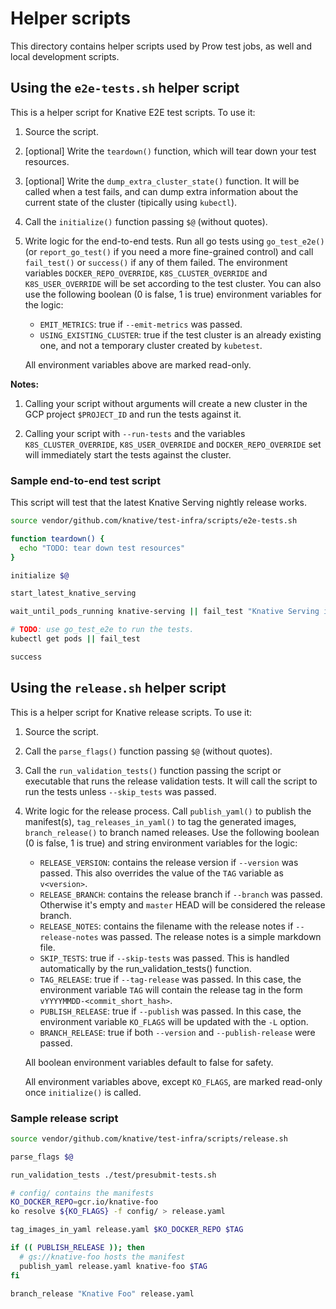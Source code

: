 # Helper scripts

This directory contains helper scripts used by Prow test jobs, as well and
local development scripts.

## Using the `e2e-tests.sh` helper script

This is a helper script for Knative E2E test scripts. To use it:

1. Source the script.

1. [optional] Write the `teardown()` function, which will tear down your test
resources.

1. [optional] Write the `dump_extra_cluster_state()` function. It will be
called when a test fails, and can dump extra information about the current state
of the cluster (tipically using `kubectl`).

1. Call the `initialize()` function passing `$@` (without quotes).

1. Write logic for the end-to-end tests. Run all go tests using `go_test_e2e()`
(or `report_go_test()` if you need a more fine-grained control) and call
`fail_test()` or `success()` if any of them failed. The environment variables
`DOCKER_REPO_OVERRIDE`, `K8S_CLUSTER_OVERRIDE` and `K8S_USER_OVERRIDE` will be set
according to the test cluster. You can also use the following boolean (0 is false,
1 is true) environment variables for the logic:
    * `EMIT_METRICS`: true if `--emit-metrics` was passed.
    * `USING_EXISTING_CLUSTER`: true if the test cluster is an already existing one,
and not a temporary cluster created by `kubetest`.

    All environment variables above are marked read-only.

**Notes:**

1. Calling your script without arguments will create a new cluster in the GCP
project `$PROJECT_ID` and run the tests against it.

1. Calling your script with `--run-tests` and the variables `K8S_CLUSTER_OVERRIDE`,
`K8S_USER_OVERRIDE` and `DOCKER_REPO_OVERRIDE` set will immediately start the
tests against the cluster.

### Sample end-to-end test script

This script will test that the latest Knative Serving nightly release works.

```bash
source vendor/github.com/knative/test-infra/scripts/e2e-tests.sh

function teardown() {
  echo "TODO: tear down test resources"
}

initialize $@

start_latest_knative_serving

wait_until_pods_running knative-serving || fail_test "Knative Serving is not up"

# TODO: use go_test_e2e to run the tests.
kubectl get pods || fail_test

success
```

## Using the `release.sh` helper script

This is a helper script for Knative release scripts. To use it:

1. Source the script.

1. Call the `parse_flags()` function passing `$@` (without quotes).

1. Call the `run_validation_tests()` function passing the script or executable that
runs the release validation tests. It will call the script to run the tests unless
`--skip_tests` was passed.

1. Write logic for the release process. Call `publish_yaml()` to publish the manifest(s),
`tag_releases_in_yaml()` to tag the generated images, `branch_release()` to branch
named releases. Use the following boolean (0 is false, 1 is true) and string environment
variables for the logic:
    * `RELEASE_VERSION`: contains the release version if `--version` was passed. This
also overrides the value of the `TAG` variable as `v<version>`.
    * `RELEASE_BRANCH`: contains the release branch if `--branch` was passed. Otherwise
it's empty and `master` HEAD will be considered the release branch.
    * `RELEASE_NOTES`: contains the filename with the release notes if `--release-notes`
was passed. The release notes is a simple markdown file.
    * `SKIP_TESTS`: true if `--skip-tests` was passed. This is handled automatically
by the run_validation_tests() function.
    * `TAG_RELEASE`: true if `--tag-release` was passed. In this case, the environment
variable `TAG` will contain the release tag in the form `vYYYYMMDD-<commit_short_hash>`.
    * `PUBLISH_RELEASE`: true if `--publish` was passed. In this case, the environment
variable `KO_FLAGS` will be updated with the `-L` option.
    * `BRANCH_RELEASE`: true if both `--version` and `--publish-release` were passed.

    All boolean environment variables default to false for safety.

    All environment variables above, except `KO_FLAGS`, are marked read-only once
`initialize()` is called.

### Sample release script

```bash
source vendor/github.com/knative/test-infra/scripts/release.sh

parse_flags $@

run_validation_tests ./test/presubmit-tests.sh

# config/ contains the manifests
KO_DOCKER_REPO=gcr.io/knative-foo
ko resolve ${KO_FLAGS} -f config/ > release.yaml

tag_images_in_yaml release.yaml $KO_DOCKER_REPO $TAG

if (( PUBLISH_RELEASE )); then
  # gs://knative-foo hosts the manifest
  publish_yaml release.yaml knative-foo $TAG
fi

branch_release "Knative Foo" release.yaml
```
